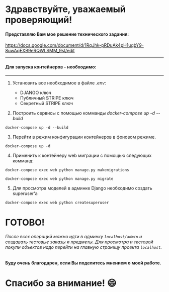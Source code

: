 #  Здравствуйте, уважаемый проверяющий!

#### Представляю Вам мое решение технического задания:
https://docs.google.com/document/d/1RqJhk-pRDuAk4pH1uqbY9-8uwAqEXB9eRQWLSMM_9sI/edit

****

#### Для запуска контейнеров - необходимо:

------------


1.  Установить все необходимое в файле *.env*:

	- DJANGO ключ
	- Публичный STRIPE ключ
	- Секретный STRIPE ключ


2. Построить сервисы с помощью комманды *docker-compose up -d --build*

`docker-compose up -d --build`

3. Перейти в режим конфигурации контейнеров в фоновом режиме.

`docker-compose up -d`

4. Применить к контейнеру web миграции с помощью следующих комманд:

`docker-compose exec web python manage.py makemigrations`

`docker-compose exec web python manage.py migrate`

5.  Для просмотра моделей в админке Django необходимо создать superuser'а

 `docker-compose exec web python createsuperuser`

# ГОТОВО!

###### После всех операций можно идти в админку `localhost/admin` и создавать тестовые заказы и предметы. Для просмотра и тестовой покупи объектов надо перейти на главную страницу проекта `localhost`. 

#### Буду очень благодарен, если Вы поделитесь мнением о моей работе.
# Спасибо за внимание! :smile:
